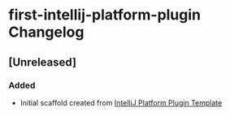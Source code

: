 <!-- Keep a Changelog guide -> https://keepachangelog.com -->

# first-intellij-platform-plugin Changelog

## [Unreleased]
### Added
- Initial scaffold created from [IntelliJ Platform Plugin Template](https://github.com/JetBrains/intellij-platform-plugin-template)
